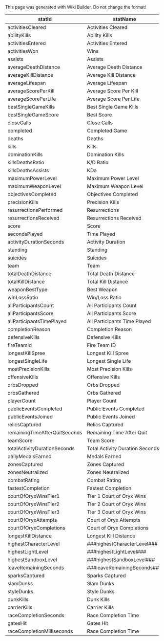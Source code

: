 <span class="wiki-builder">This page was generated with Wiki Builder. Do not change the format!</span>

statId | statName
------ | --------
activitiesCleared | Activities Cleared
abilityKills | Ability Kills
activitiesEntered | Activities Entered
activitiesWon | Wins
assists | Assists
averageDeathDistance | Average Death Distance
averageKillDistance | Average Kill Distance
averageLifespan | Average Lifespan
averageScorePerKill | Average Score Per Kill
averageScorePerLife | Average Score Per Life
bestSingleGameKills | Best Single Game Kills
bestSingleGameScore | Best Score
closeCalls | Close Calls
completed | Completed Game
deaths | Deaths
kills | Kills
dominationKills | Domination Kills
killsDeathsRatio | K/D Ratio
killsDeathsAssists | KDa
maximumPowerLevel | Maximum Power Level
maximumWeaponLevel | Maximum Weapon Level
objectivesCompleted | Objectives Completed
precisionKills | Precision Kills
resurrectionsPerformed | Resurrections
resurrectionsReceived | Resurrections Received
score | Score
secondsPlayed | Time Played
activityDurationSeconds | Activity Duration
standing | Standing
suicides | Suicides
team | Team
totalDeathDistance | Total Death Distance
totalKillDistance | Total Kill Distance
weaponBestType | Best Weapon
winLossRatio | Win/Loss Ratio
allParticipantsCount | All Participants Count
allParticipantsScore | All Participants Score
allParticipantsTimePlayed | All Participants Time Played
completionReason | Completion Reason
defensiveKills | Defensive Kills
fireTeamId | Fire Team ID
longestKillSpree | Longest Kill Spree
longestSingleLife | Longest Single Life
mostPrecisionKills | Most Precision Kills
offensiveKills | Offensive Kills
orbsDropped | Orbs Dropped
orbsGathered | Orbs Gathered
playerCount | Player Count
publicEventsCompleted | Public Events Completed
publicEventsJoined | Public Events Joined
relicsCaptured | Relics Captured
remainingTimeAfterQuitSeconds | Remaining Time After Quit
teamScore | Team Score
totalActivityDurationSeconds | Total Activity Duration Seconds
dailyMedalsEarned | Medals Earned
zonesCaptured | Zones Captured
zonesNeutralized | Zones Neutralized
combatRating | Combat Rating
fastestCompletion | Fastest Completion
courtOfOryxWinsTier1 | Tier 1 Court of Oryx Wins
courtOfOryxWinsTier2 | Tier 2 Court of Oryx Wins
courtOfOryxWinsTier3 | Tier 3 Court of Oryx Wins
courtOfOryxAttempts | Court of Oryx Attempts
courtOfOryxCompletions | Court of Oryx Completions
longestKillDistance | Longest Kill Distance
highestCharacterLevel | ###highestCharacterLevel###
highestLightLevel | ###highestLightLevel###
highestSandboxLevel | ###highestSandboxLevel###
leaveRemainingSeconds | ###leaveRemainingSeconds###
sparksCaptured | Sparks Captured
slamDunks | Slam Dunks
styleDunks | Style Dunks
dunkKills | Dunk Kills
carrierKills | Carrier Kills
raceCompletionSeconds | Race Completion Time
gatesHit | Gates Hit
raceCompletionMilliseconds | Race Completion Time
